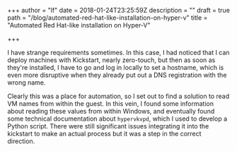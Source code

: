 +++
author = "lf"
date = 2018-01-24T23:25:59Z
description = ""
draft = true
path = "/blog/automated-red-hat-like-installation-on-hyper-v"
title = "Automated Red Hat-like installation on Hyper-V"

+++

I have strange requirements sometimes. In this case, I had noticed that I can deploy machines with Kickstart, nearly zero-touch, but then as soon as they're installed, I have to go and log in locally to set a hostname, which is even more disruptive when they already put out a DNS registration with the wrong name.

Clearly this was a place for automation, so I set out to find a solution to read VM names from within the guest. In this vein, I found some information about reading these values from within Windows, and eventually found some technical documentation about `hypervkvpd`, which I used to develop a Python script. There were still significant issues integrating it into the kickstart to make an actual process but it was a step in the correct direction.

